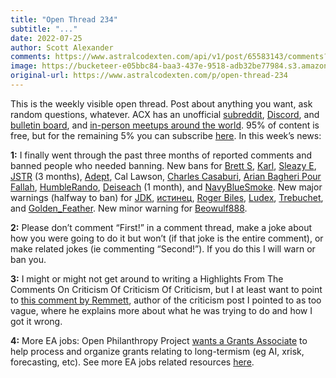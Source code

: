 ```yaml
---
title: "Open Thread 234"
subtitle: "..."
date: 2022-07-25
author: Scott Alexander
comments: https://www.astralcodexten.com/api/v1/post/65583143/comments?&all_comments=true
image: https://bucketeer-e05bbc84-baa3-437e-9518-adb32be77984.s3.amazonaws.com/public/images/02d97e5e-d236-4b37-a96d-b5e16415c858_1022x926.png
original-url: https://www.astralcodexten.com/p/open-thread-234
---
```

This is the weekly visible open thread. Post about anything you want, ask random questions, whatever. ACX has an unofficial [subreddit](https://www.reddit.com/r/slatestarcodex/), [Discord](https://discord.gg/RTKtdut), and [bulletin board](https://www.datasecretslox.com/index.php), and [in-person meetups around the world](https://www.lesswrong.com/community?filters%5B0%5D=SSC). 95% of content is free, but for the remaining 5% you can subscribe [here](https://astralcodexten.substack.com/subscribe?). In this week’s news:

**1:** I finally went through the past three months of reported comments and banned people who needed banning. New bans for [Brett S](https://astralcodexten.substack.com/p/highlights-from-the-comments-on-justice/comment/7665856), [Karl](https://astralcodexten.substack.com/p/the-low-hanging-fruit-argument-models/comment/5891372), [Sleazy E](https://astralcodexten.substack.com/p/mantic-monday-41822/comment/6125375), [JSTR](https://astralcodexten.substack.com/p/which-party-has-gotten-more-extreme/comment/7005611) (3 months), [Adept](https://astralcodexten.substack.com/p/your-book-review-the-future-of-fusion/comment/7204453), Cal Lawson, [Charles Casaburi](https://astralcodexten.substack.com/p/what-caused-the-2020-homicide-spike/comment/7487779), [Arian Bagheri Pour Fallah](https://astralcodexten.substack.com/p/open-thread-226/comment/6849993), [HumbleRando](https://astralcodexten.substack.com/p/your-book-review-the-castrato/comment/7666088), [Deiseach](https://astralcodexten.substack.com/p/hidden-open-thread-2315/comment/7644054) (1 month), and [NavyBlueSmoke](https://astralcodexten.substack.com/p/your-book-review-the-outlier/comment/7637222). New major warnings (halfway to ban) for [JDK](https://astralcodexten.substack.com/p/dictator-book-club-xi-jinping/comment/5928200), [истинец](https://astralcodexten.substack.com/p/obscure-pregnancy-interventions-much/comment/7665901), [Roger Biles](https://astralcodexten.substack.com/p/links-for-april-644/comment/6486256), [Ludex](https://astralcodexten.substack.com/p/in-partial-grudging-defense-of-the/comment/6776449), [Trebuchet](https://astralcodexten.substack.com/p/open-thread-226/comment/6907511), and [Golden_Feather](https://astralcodexten.substack.com/p/your-book-review-the-outlier/comment/7666141). New minor warning for [Beowulf888](https://astralcodexten.substack.com/p/your-book-review-the-dawn-of-everything/comment/7666119).

**2:** Please don’t comment “First!” in a comment thread, make a joke about how you were going to do it but won’t (if that joke is the entire comment), or make related jokes (ie commenting “Second!”). If you do this I will warn or ban you.

**3:** I might or might not get around to writing a Highlights From The Comments On Criticism Of Criticism Of Criticism, but I at least want to point to [this comment by Remmett](https://astralcodexten.substack.com/p/criticism-of-criticism-of-criticism/comment/7855380), author of the criticism post I pointed to as too vague, where he explains more about what he was trying to do and how I got it wrong.

**4:** More EA jobs: Open Philanthropy Project [wants a Grants Associate](https://jobs.ashbyhq.com/openphilanthropy/243da982-26bb-4412-8d48-71d6da45ea92) to help process and organize grants relating to long-termism (eg AI, xrisk, forecasting, etc). See more EA jobs related resources [here](https://forum.effectivealtruism.org/posts/DXcg6N6CGvRA2vrCk/who-s-hiring-may-september-2022).
